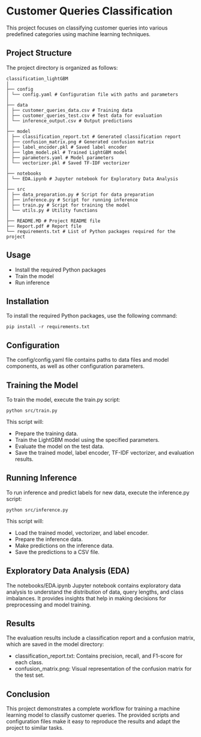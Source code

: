 # Customer Queries Classification

This project focuses on classifying customer queries into various predefined categories using machine learning techniques.

## Project Structure
The project directory is organized as follows:
```
classification_lightGBM
│
├── config
│ └── config.yaml # Configuration file with paths and parameters
│
├── data
│ ├── customer_queries_data.csv # Training data
│ ├── customer_queries_test.csv # Test data for evaluation
│ └── inference_output.csv # Output predictions
│
├── model
│ ├── classification_report.txt # Generated classification report
│ ├── confusion_matrix.png # Generated confusion matrix
│ ├── label_encoder.pkl # Saved label encoder
│ ├── lgbm_model.pkl # Trained LightGBM model
│ ├── parameters.yaml # Model parameters
│ └── vectorizer.pkl # Saved TF-IDF vectorizer
│
├── notebooks
│ └── EDA.ipynb # Jupyter notebook for Exploratory Data Analysis
│
├── src
│ ├── data_preparation.py # Script for data preparation
│ ├── inference.py # Script for running inference
│ ├── train.py # Script for training the model
│ └── utils.py # Utility functions
│
├── README.MD # Project README file
├── Report.pdf # Report file
└── requirements.txt # List of Python packages required for the project
```

## Usage
- Install the required Python packages
- Train the model
- Run inference

## Installation
To install the required Python packages, use the following command:
```
pip install -r requirements.txt
```

## Configuration
The config/config.yaml file contains paths to data files and model components, as well as other configuration parameters.

## Training the Model
To train the model, execute the train.py script:
```
python src/train.py
```
This script will:
- Prepare the training data.
- Train the LightGBM model using the specified parameters.
- Evaluate the model on the test data.
- Save the trained model, label encoder, TF-IDF vectorizer, and evaluation results.

## Running Inference
To run inference and predict labels for new data, execute the inference.py script:
```
python src/inference.py
```
This script will:
- Load the trained model, vectorizer, and label encoder.
- Prepare the inference data.
- Make predictions on the inference data.
- Save the predictions to a CSV file.

## Exploratory Data Analysis (EDA)
The notebooks/EDA.ipynb Jupyter notebook contains exploratory data analysis to understand the distribution of data, query lengths, and class imbalances.
It provides insights that help in making decisions for preprocessing and model training.

## Results
The evaluation results include a classification report and a confusion matrix, which are saved in the model directory:
- classification_report.txt: Contains precision, recall, and F1-score for each class.
- confusion_matrix.png: Visual representation of the confusion matrix for the test set.

## Conclusion
This project demonstrates a complete workflow for training a machine learning model to classify customer queries.
The provided scripts and configuration files make it easy to reproduce the results and adapt the project to similar tasks.